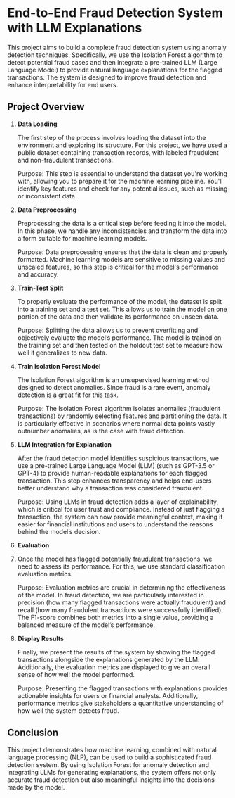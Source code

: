 # End-to-End Fraud Detection System with LLM Explanations

This project aims to build a complete fraud detection system using anomaly detection techniques. Specifically, we use the Isolation Forest algorithm to detect potential fraud cases and then integrate a pre-trained LLM (Large Language Model) to provide natural language explanations for the flagged transactions. The system is designed to improve fraud detection and enhance interpretability for end users.

## Project Overview

1. **Data Loading**

   The first step of the process involves loading the dataset into the environment and exploring its structure. For this project, we have used a public dataset containing transaction records, with labeled fraudulent and non-fraudulent transactions.

   Purpose:
   This step is essential to understand the dataset you're working with, allowing you to prepare it for the machine learning pipeline. You'll identify key features and check for any potential issues, such as missing or inconsistent data.

2. **Data Preprocessing**

    Preprocessing the data is a critical step before feeding it into the model. In this phase, we handle any inconsistencies and transform the data into a form suitable for machine learning models.

   Purpose:
   Data preprocessing ensures that the data is clean and properly formatted. Machine learning models are sensitive to missing values and unscaled features, so this step is critical for the model's performance and accuracy.

3. **Train-Test Split**

    To properly evaluate the performance of the model, the dataset is split into a training set and a test set. This allows us to train the model on one portion of the data and then validate its performance on unseen data.

   Purpose:
   Splitting the data allows us to prevent overfitting and objectively evaluate the model’s performance. The model is trained on the training set and then tested on the holdout test set to measure how well it generalizes to new data.

4. **Train Isolation Forest Model**

   The Isolation Forest algorithm is an unsupervised learning method designed to detect anomalies. Since fraud is a rare event, anomaly detection is a great fit for this task.

   Purpose:
   The Isolation Forest algorithm isolates anomalies (fraudulent transactions) by randomly selecting features and partitioning the data. It is particularly effective in scenarios where normal data points vastly outnumber anomalies, as is the case with fraud detection.

5. **LLM Integration for Explanation**

    After the fraud detection model identifies suspicious transactions, we use a pre-trained Large Language Model (LLM) (such as GPT-3.5 or GPT-4) to provide human-readable explanations for each flagged transaction. This step enhances transparency and helps end-users better understand why a transaction was considered fraudulent.

   Purpose:
   Using LLMs in fraud detection adds a layer of explainability, which is critical for user trust and compliance. Instead of just flagging a transaction, the system can now provide meaningful context, making it easier for financial institutions and users to understand the reasons behind the model’s decision.

7. **Evaluation**
8. 
   Once the model has flagged potentially fraudulent transactions, we need to assess its performance. For this, we use standard classification evaluation metrics.

   Purpose:
   Evaluation metrics are crucial in determining the effectiveness of the model. In fraud detection, we are particularly interested in precision (how many flagged transactions were actually fraudulent) and recall (how many fraudulent transactions were successfully identified). The F1-score combines both metrics into a single value, providing a balanced measure of the model’s performance.

9. **Display Results**

   Finally, we present the results of the system by showing the flagged transactions alongside the explanations generated by the LLM. Additionally, the evaluation metrics are displayed to give an overall sense of how well the model performed.

   Purpose:
   Presenting the flagged transactions with explanations provides actionable insights for users or financial analysts. Additionally, performance metrics give stakeholders a quantitative understanding of how well the system detects fraud.

## Conclusion

This project demonstrates how machine learning, combined with natural language processing (NLP), can be used to build a sophisticated fraud detection system. By using Isolation Forest for anomaly detection and integrating LLMs for generating explanations, the system offers not only accurate fraud detection but also meaningful insights into the decisions made by the model.

